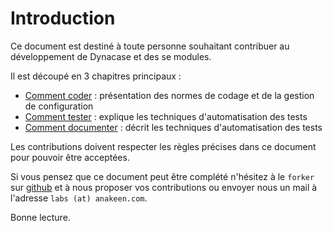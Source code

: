 # Introduction

Ce document est destiné à toute personne souhaitant contribuer au développement de Dynacase et des se modules.

Il est découpé en 3 chapitres principaux :

* [Comment coder](#dev-guide:comment-coder) : présentation des normes de codage et de la gestion de configuration
* [Comment tester](#dev-guide:comment-tester) : explique les techniques d'automatisation des tests
* [Comment documenter](#dev-guide:comment-documenter) : décrit les techniques d'automatisation des tests

Les contributions doivent respecter les règles précises dans ce document pour pouvoir être acceptées.

Si vous pensez que ce document peut être complété n'hésitez à le `forker` sur [github](https://github.com/Anakeen/dynacase-dev-guide.git) et à nous proposer vos contributions ou envoyer nous un mail à l'adresse `labs (at) anakeen.com`.

Bonne lecture.
